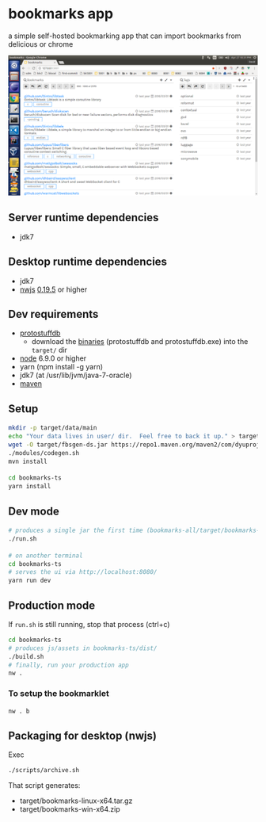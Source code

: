 # bookmarks app

a simple self-hosted bookmarking app that can import bookmarks from delicious or chrome

![screenshot](https://github.com/dyu/bookmarks/raw/master/screenshot-browser.png)

## Server runtime dependencies
- jdk7

## Desktop runtime dependencies
- jdk7
- [nwjs](https://nwjs.io/) [0.19.5](https://dl.nwjs.io/v0.19.5/) or higher

## Dev requirements
- [protostuffdb](https://gitlab.com/dyu/protostuffdb)
  * download the [binaries](https://1drv.ms/f/s!Ah8UGrNGpqlzeAVPYtkNffvNZBo) (protostuffdb and protostuffdb.exe) into the ```target/``` dir
- [node](https://nodejs.org/en/download/) 6.9.0 or higher
- yarn (npm install -g yarn)
- jdk7 (at /usr/lib/jvm/java-7-oracle)
- [maven](https://maven.apache.org/download.cgi)

## Setup
```sh
mkdir -p target/data/main
echo "Your data lives in user/ dir.  Feel free to back it up." > target/data/main/README.txt
wget -O target/fbsgen-ds.jar https://repo1.maven.org/maven2/com/dyuproject/fbsgen/ds/fbsgen-ds-fatjar/1.0.5/fbsgen-ds-fatjar-1.0.5.jar
./modules/codegen.sh
mvn install

cd bookmarks-ts
yarn install
```

## Dev mode
```sh
# produces a single jar the first time (bookmarks-all/target/bookmarks-all-jarjar.jar)
./run.sh

# on another terminal
cd bookmarks-ts
# serves the ui via http://localhost:8080/
yarn run dev
```

## Production mode
If ```run.sh``` is still running, stop that process (ctrl+c)
```sh
cd bookmarks-ts
# produces js/assets in bookmarks-ts/dist/
./build.sh
# finally, run your production app
nw .
```

### To setup the bookmarklet
```sh
nw . b
```

## Packaging for desktop (nwjs)
Exec
```sh
./scripts/archive.sh
```

That script generates:
- target/bookmarks-linux-x64.tar.gz
- target/bookmarks-win-x64.zip

